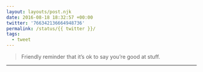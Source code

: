 ```yaml
---
layout: layouts/post.njk
date: 2016-08-18 18:32:57 +00:00
twitter: '766342136664948736'
permalink: /status/{{ twitter }}/
tags: 
  - tweet
---
```


> Friendly reminder that it’s ok to say you’re good at stuff.

---
